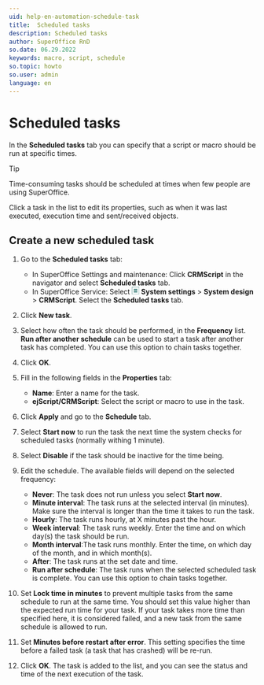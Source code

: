 ```yaml
---
uid: help-en-automation-schedule-task
title:  Scheduled tasks
description: Scheduled tasks
author: SuperOffice RnD
so.date: 06.29.2022
keywords: macro, script, schedule
so.topic: howto
so.user: admin
language: en
---
```


# Scheduled tasks

In the **Scheduled tasks** tab you can specify that a script or macro should be run at specific times.

> [!TIP]
> Time-consuming tasks should be scheduled at times when few people are using SuperOffice.

Click a task in the list to edit its properties, such as when it was last executed, execution time and sent/received objects.

## Create a new scheduled task

1. Go to the **Scheduled tasks** tab:

    * In SuperOffice Settings and maintenance: Click **CRMScript** in the navigator and select **Scheduled tasks** tab.
    * In SuperOffice Service: Select ![icon][img2] **System settings** > **System design** > **CRMScript**. Select the **Scheduled tasks** tab.

2. Click **New task**.

3. Select how often the task should be performed, in the **Frequency** list. **Run after another schedule** can be used to start a task after another task has completed. You can use this option to chain tasks together.

4. Click **OK**.

5. Fill in the following fields in the **Properties** tab:
    * **Name**: Enter a name for the task.
    * **ejScript/CRMScript**: Select the script or macro to use in the task.

6. Click **Apply** and go to the **Schedule** tab.

7. Select **Start now** to run the task the next time the system checks for scheduled tasks (normally withing 1 minute).

8. Select **Disable** if the task should be inactive for the time being.

9. Edit the schedule. The available fields will depend on the selected frequency:

    * **Never**: The task does not run unless you select **Start now**.
    * **Minute interval**: The task runs at the selected interval (in minutes). Make sure the interval is longer than the time it takes to run the task.
    * **Hourly**: The task runs hourly, at X minutes past the hour.
    * **Week interval**: The task runs weekly. Enter the time and on which day(s) the task should be run.
    * **Month interval**:The task runs monthly. Enter the time, on which day of the month, and in which month(s).
    * **After**: The task runs at the set date and time.
    * **Run after schedule**: The task runs when the selected scheduled task is complete. You can use this option to chain tasks together.

10. Set **Lock time in minutes** to prevent multiple tasks from the same schedule to run at the same time. You should set this value higher than the expected run time for your task. If your task takes more time than specified here, it is considered failed, and a new task from the same schedule is allowed to run.

11. Set **Minutes before restart after error**. This setting specifies the time before a failed task (a task that has crashed) will be re-run.

12. Click **OK**. The task is added to the list, and you can see the status and time of the next execution of the task.

<!-- Referenced links -->

<!-- Referenced images -->
[img2]: ../../../../media/icons/settings-small.png
